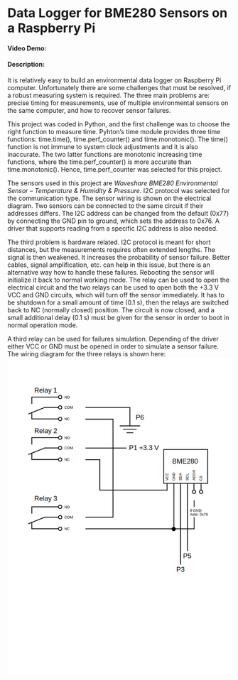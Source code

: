 # Data Logger for BME280 Sensors on a Raspberry Pi
#### Video Demo:  <URL HERE>
#### Description:

It is relatively easy to build an environmental data logger on Raspberry Pi computer. Unfortunately there are some challenges that must be resolved, if a robust measuring system is required. The three main problems are: precise timing for measurements, use of multiple environmental sensors on the same computer, and how to recover sensor failures.

This project was coded in Python, and the first challenge was to choose the right function to measure time. Pyhton’s time module provides three time functions: time.time(), time.perf_counter() and time.monotonic(). The time() function is not immune to system clock adjustments and it is also inaccurate. The two latter functions are monotonic increasing time functions, where the time.perf_counter() is more accurate than time.monotonic(). Hence, time.perf_counter was selected for this project.

The sensors used in this project are _Waveshare BME280 Environmental Sensor – Temperature & Humidity & Pressure_. I2C protocol was selected for the communication type. The sensor wiring is shown on the electrical diagram. Two sensors can be connected to the same circuit if their addresses differs. The I2C address can be changed from the default (0x77) by connecting the GND pin to ground, which sets the address to 0x76. A driver that supports reading from a specific I2C address is also needed.

The third problem is hardware related. I2C protocol is meant for short distances, but the measurements requires often extended lengths. The signal is then weakened. It increases the probability of sensor failure. Better cables, signal amplification, etc. can help in this issue, but there is an alternative way how to handle these failures. Rebooting the sensor will initialize it back to normal working mode. The relay can be used to open the electrical circuit and the two relays can be used to open both the +3.3 V VCC and GND circuits, which will turn off the sensor immediately. It has to be shutdown for a small amount of time (0.1 s), then the relays are switched  back to NC (normally closed) position. The circuit is now closed, and a small additional delay (0.1 s) must be given for the sensor in order to boot in normal operation mode.

A third relay can be used for failures simulation. Depending of the driver either VCC or GND must be opened in order to simulate a sensor failure. The wiring diagram for the three relays is shown here:                        
![Electric diagram](relays.png)
